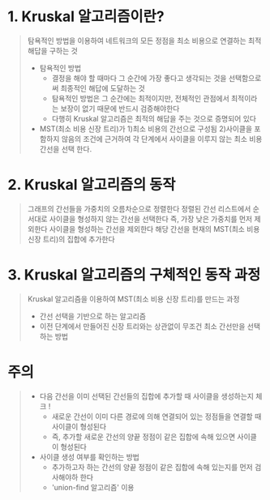 # 1. Kruskal 알고리즘이란?
> 탐욕적인 방법을 이용하여 네트워크의 모든 정점을 최소 비용으로 연결하는 최적 해답을 구하는 것
> * 탐욕적인 방법   
>    - 결정을 해야 할 때마다 그 순간에 가장 좋다고 생각되는 것을 선택함으로써 최종적인 해답에 도달하는 것   
>    - 탐욕적인 방법은 그 순간에는 최적이지만, 전체적인 관점에서 최적이라는 보장이 없기 때문에 반드시 검증해야한다   
>    - 다행히 Kruskal 알고리즘은 최적의 해답을 주는 것으로 증명되어 있다
> * MST(최소 비용 신장 트리)가 1)최소 비용의 간선으로 구성됨 2)사이클을 포함하지 않음의 조건에 근거하여 각 단계에서 사이클을 이루지 않는 최소 비용간선을 선택 한다.

# 2. Kruskal 알고리즘의 동작
> 그래프의 간선들을 가중치의 오름차순으로 정렬한다
> 정렬된 간선 리스트에서 순서대로 사이클을 형성하지 않는 간선을 선택한다
> 즉, 가장 낮은 가중치를 먼저 제외한다
> 사이클을 형성하는 간선을 제외한다
> 해당 간선을 현재의 MST(최소 비용 신장 트리)의 집합에 추가한다

# 3. Kruskal 알고리즘의 구체적인 동작 과정
> Kruskal 알고리즘을 이용하여 MST(최소 비용 신장 트리)를 만드는 과정
> * 간선 선택을 기반으로 하는 알고리즘
> * 이전 단계에서 만들어진 신장 트리와는 상관없이 무조건 최소 간선만을 선택하는 방법

# 주의
> * 다음 간선을 이미 선택된 간선들의 집합에 추가할 때 사이클을 생성하는지 체크 !
>    - 새로운 간선이 이미 다른 경로에 의해 연결되어 있는 정점들을 연결할 때 사이클이 형성된다
>    - 즉, 추가할 새로운 간선의 양끝 정점이 같은 집합에 속해 있으면 사이클이 형성된다
> * 사이클 생성 여부를 확인하는 방법
>    - 추가하고자 하는 간선의 양끝 정점이 같은 집합에 속해 있는지를 먼저 검사해야하 한다
>    - 'union-find 알고리즘' 이용
